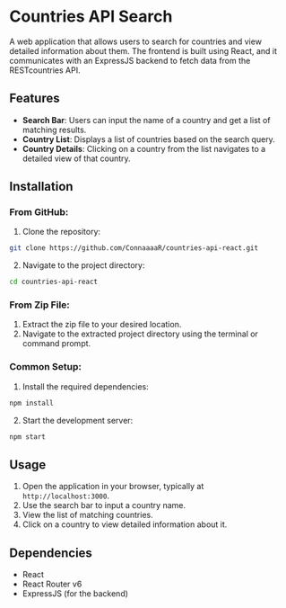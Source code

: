 # Countries API Search

A web application that allows users to search for countries and view detailed information about them. The frontend is built using React, and it communicates with an ExpressJS backend to fetch data from the RESTcountries API.

## Features

- **Search Bar**: Users can input the name of a country and get a list of matching results.
- **Country List**: Displays a list of countries based on the search query.
- **Country Details**: Clicking on a country from the list navigates to a detailed view of that country.

## Installation

### From GitHub:

1. Clone the repository:
```bash
git clone https://github.com/ConnaaaaR/countries-api-react.git
```

2. Navigate to the project directory:
```bash
cd countries-api-react
```

### From Zip File:

1. Extract the zip file to your desired location.
2. Navigate to the extracted project directory using the terminal or command prompt.

### Common Setup:

1. Install the required dependencies:
```bash
npm install
```

2. Start the development server:
```bash
npm start
```

## Usage

1. Open the application in your browser, typically at `http://localhost:3000`.
2. Use the search bar to input a country name.
3. View the list of matching countries.
4. Click on a country to view detailed information about it.

## Dependencies

- React
- React Router v6
- ExpressJS (for the backend)


